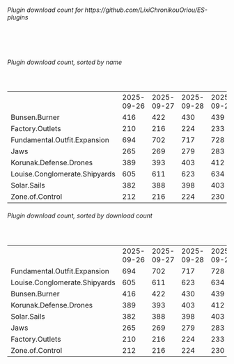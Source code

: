 <h6>Plugin download count for https://github.com/LixiChronikouOriou/ES-plugins</h6><br>
<br>
<h6>Plugin download count, sorted by name</h6><sub><sup><br>
<table>
	<tr>
		<td></td>
		<td>2025-09-26</td>
		<td>2025-09-27</td>
		<td>2025-09-28</td>
		<td>2025-09-29</td>
		<td>2025-09-30</td>
		<td>2025-10-01</td>
		<td>2025-10-02</td>
		<td>today +</td>
	</tr>
	<tr>
		<td>Bunsen.Burner</td>
		<td>416</td>
		<td>422</td>
		<td>430</td>
		<td>439</td>
		<td>444</td>
		<td>453</td>
		<td>454</td>
		<td>+ 1</td>
	</tr>
	<tr>
		<td>Factory.Outlets</td>
		<td>210</td>
		<td>216</td>
		<td>224</td>
		<td>233</td>
		<td>238</td>
		<td>248</td>
		<td>250</td>
		<td>+ 2</td>
	</tr>
	<tr>
		<td>Fundamental.Outfit.Expansion</td>
		<td>694</td>
		<td>702</td>
		<td>717</td>
		<td>728</td>
		<td>735</td>
		<td>746</td>
		<td>747</td>
		<td>+ 1</td>
	</tr>
	<tr>
		<td>Jaws</td>
		<td>265</td>
		<td>269</td>
		<td>279</td>
		<td>283</td>
		<td>288</td>
		<td>299</td>
		<td>301</td>
		<td>+ 2</td>
	</tr>
	<tr>
		<td>Korunak.Defense.Drones</td>
		<td>389</td>
		<td>393</td>
		<td>403</td>
		<td>412</td>
		<td>416</td>
		<td>423</td>
		<td>424</td>
		<td>+ 1</td>
	</tr>
	<tr>
		<td>Louise.Conglomerate.Shipyards</td>
		<td>605</td>
		<td>611</td>
		<td>623</td>
		<td>634</td>
		<td>641</td>
		<td>648</td>
		<td>650</td>
		<td>+ 2</td>
	</tr>
	<tr>
		<td>Solar.Sails</td>
		<td>382</td>
		<td>388</td>
		<td>398</td>
		<td>403</td>
		<td>407</td>
		<td>414</td>
		<td>415</td>
		<td>+ 1</td>
	</tr>
	<tr>
		<td>Zone.of.Control</td>
		<td>212</td>
		<td>216</td>
		<td>224</td>
		<td>230</td>
		<td>239</td>
		<td>248</td>
		<td>249</td>
		<td>+ 1</td>
	</tr>
</table>
</sub></sup>
<h6>Plugin download count, sorted by download count</h6><sub><sup><br>
<table>
	<tr>
		<td></td>
		<td>2025-09-26</td>
		<td>2025-09-27</td>
		<td>2025-09-28</td>
		<td>2025-09-29</td>
		<td>2025-09-30</td>
		<td>2025-10-01</td>
		<td>2025-10-02</td>
		<td>today +</td>
	</tr>
	<tr>
		<td>Fundamental.Outfit.Expansion</td>
		<td>694</td>
		<td>702</td>
		<td>717</td>
		<td>728</td>
		<td>735</td>
		<td>746</td>
		<td>747</td>
		<td>+ 1</td>
	</tr>
	<tr>
		<td>Louise.Conglomerate.Shipyards</td>
		<td>605</td>
		<td>611</td>
		<td>623</td>
		<td>634</td>
		<td>641</td>
		<td>648</td>
		<td>650</td>
		<td>+ 2</td>
	</tr>
	<tr>
		<td>Bunsen.Burner</td>
		<td>416</td>
		<td>422</td>
		<td>430</td>
		<td>439</td>
		<td>444</td>
		<td>453</td>
		<td>454</td>
		<td>+ 1</td>
	</tr>
	<tr>
		<td>Korunak.Defense.Drones</td>
		<td>389</td>
		<td>393</td>
		<td>403</td>
		<td>412</td>
		<td>416</td>
		<td>423</td>
		<td>424</td>
		<td>+ 1</td>
	</tr>
	<tr>
		<td>Solar.Sails</td>
		<td>382</td>
		<td>388</td>
		<td>398</td>
		<td>403</td>
		<td>407</td>
		<td>414</td>
		<td>415</td>
		<td>+ 1</td>
	</tr>
	<tr>
		<td>Jaws</td>
		<td>265</td>
		<td>269</td>
		<td>279</td>
		<td>283</td>
		<td>288</td>
		<td>299</td>
		<td>301</td>
		<td>+ 2</td>
	</tr>
	<tr>
		<td>Factory.Outlets</td>
		<td>210</td>
		<td>216</td>
		<td>224</td>
		<td>233</td>
		<td>238</td>
		<td>248</td>
		<td>250</td>
		<td>+ 2</td>
	</tr>
	<tr>
		<td>Zone.of.Control</td>
		<td>212</td>
		<td>216</td>
		<td>224</td>
		<td>230</td>
		<td>239</td>
		<td>248</td>
		<td>249</td>
		<td>+ 1</td>
	</tr>
</table>
</sub></sup>
